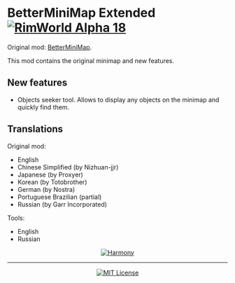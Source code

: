 # BetterMiniMap Extended [![RimWorld Alpha 18](https://img.shields.io/badge/RimWorld-Alpha%2018-brightgreen.svg)](http://rimworldgame.com/)
Original mod: [BetterMiniMap](https://github.com/AaronCRobinson/BetterMiniMap).

This mod contains the original minimap and new features.

## New features
- Objects seeker tool. Allows to display any objects on the minimap and quickly find them.

## Translations

Original mod:
- English
- Chinese Simplified (by Nizhuan-jjr)
- Japanese (by Proxyer)
- Korean (by Totobrother)
- German (by Nostra)
- Portuguese Brazilian (partial)
- Russian (by Garr Incorporated)

Tools:
- English
- Russian

<p align="center">
  <a href="https://github.com/pardeike/Harmony">
    <img src="https://s24.postimg.org/58bl1rz39/logo.png" alt="Harmony" />
  </a>
</p>

<hr>

<p align="center">
  <a href="./LICENSE">
    <img src="https://img.shields.io/badge/license-MIT-lightgray.svg?style=flat" alt="MIT License" />
  </a>
</p>
